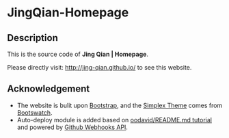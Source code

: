 # JingQian-Homepage

## Description

This is the source code of **Jing Qian | Homepage**.

Please directly visit: http://jing-qian.github.io/ to see this website.

## Acknowledgement

* The website is bulit upon [Bootstrap](http://getbootstrap.com), and the [Simplex Theme](http://bootswatch.com/simplex/) comes from [Bootswatch](http://bootswatch.com).
* Auto-deploy module is added based on [oodavid/README.md tutorial](https://gist.github.com/oodavid/1809044) and powered by [Github Webhooks API](https://developer.github.com/webhooks/).



